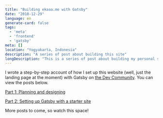 ```yaml
---
title: "Building ekaaa.me with Gatsby"
date: "2018-12-29"
language: en
generate-card: false
tags:
  - 'meta'
  - 'frontend'
  - 'gatsby'
meta: []
location: "Yogyakarta, Indonesia"
description: "A series of post about building this site"
longDescription: "This is a series of post about building my personal site with Gatsby. Lorem ipsum dolor sit amet, consectetur adipiscing elit."
---
```


I wrote a step-by-step account of how I set up this website (well, just the landing page at the moment) with Gatsby on [the Dev Community](https://dev.to). You can view the posts below.

[Part 1: Planning and designing](https://dev.to/ekaoddlass/building-my-personal-site--part-1-planning-and-designing-4fm)

[Part 2: Setting up Gatsby with a starter site](https://dev.to/ekaoddlass/building-my-personal-site--part-2-setting-up-gatsby-with-a-starter-site-1ob1)

More posts to come, so watch this space!